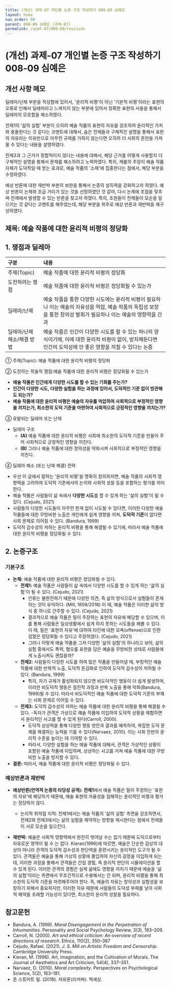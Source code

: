 ```yaml
---
title: (개선) 과제-07 개인별 논증 구조 작성하기 008-09 심예은
layout: home
nav_order: 99
parent: 008-09 심예은 (과제-07)
permalink: /asmt-07/008-09/revision
---
```


# (개선) 과제-07 개인별 논증 구조 작성하기 008-09 심예은 

## 개선 사항 메모

딜레마/난제 부분을 작성함에 있어서, '윤리적 비평'이 아닌 '기본적 비평'이라는 표현의 오류로 인해서 딜레마라고 느껴지지 않는 부분에 있어서 정확한 표현의 사용을 통해서 딜레마의 모호함을 해소하였다.

전제1의 '삶의 실험' 부분이 오히려 예술 작품의 표현의 자유를 강조하여 윤리적인 가치와 충돌한다는 것 같다는 코멘트에 대해서, 숨은 전제들과 구체적인 설명을 통해서 표현의 자유라는 이유만으로 아무런 규제를 가하지 않는다면 오히려 더 사회의 혼란을 가져올 수 있다는 내용을 설명하였다.

전제3과 그 근거가 정합적이지 않다는 내용에 대해서, 해당 근거를 어떻게 사용할지 더 구체적인 설명을 통해서 문제를 해소하려고 노력하였다. 특히, 캐롤의 주장이 예술 작품 자체가 도덕적일 때 얻는 효과로, 예술 작품의 '소재'에 집중한다는 점에서, 해당 부분을 수정하였다.

예상 반론에 대한 재반박 부분의 보완을 통해서 논증의 설득력을 강화하고자 하였다. 예상 반론이 논제와 조금 거리가 있는 것을 선정하였던 것 같아, 다시 논제에 초점을 맞추며 전제에서 발생할 수 있는 반론을 찾고자 하였다. 특히, 조원들이 전제들이 모순을 일으키는 것 같다는 코멘트를 해주었는데, 해당 부분을 위주로 예상 반론과 재반박을 재구성하였다.

## 제목: 예술 작품에 대한 윤리적 비평의 정당화

## 1. 쟁점과 딜레마

| 구분 | 내용 |
|:---|:---|
| 주제(Topic) | 예술 작품에 대한 윤리적 비평의 정당화 |
| 도전하려는 쟁점 | 예술 작품에 대한 윤리적 비평은 정당화될 수 있는가 |
| 딜레마/난제 | 예술 작품을 통한 다양한 시도에는 윤리적 비평이 필요하나 이는 예술의 자유성을 억압, 예술 작품의 독립성 보장을 통한 창의성 발휘가 필요하나 이는 예술의 영향력을 간과 |
| 딜레마/난제 해소/해결 방법 | 예술 작품은 인간이 다양한 시도를 할 수 있는 하나의 양식이기에, 이에 대한 윤리적 비평이 없이, 방치해둔다면 인간의 도덕성에 안 좋은 영향을 끼칠 수 있다는 논증 |

① 주제(Topic): 예술 작품에 대한 윤리적 비평의 정당화

② 도전하는 학술적 쟁점:예술 작품에 대한 윤리적 비평은 정당화될 수 있는가 

- **예술 작품은 인간에게 다양한 시도를 할 수 있는 기회를 주는가?**  
- **인간이 다양한 시도, 다양한 실험을 하는 과정에 있어서, 도덕적인 기준 없이 방관해도 되는가?**  
- **예술 작품에 대한 윤리적 비평은 예술의 자유를 억압하여 사회적으로 부정적인 영향을 끼치는가, 최소한의 도덕 기준을 마련하여 사회적으로 긍정적인 영향을 끼치는가?**

③ 유발되는 딜레마 또는 난제

- 딜레마 구조
  - **(A)** 예술 작품에 대한 윤리적 비평은 사회에 최소한의 도덕적 기준을 만들어 주어 사회적으로 긍정적인 영향을 끼친다.
  - **(B)** 그러나 예술 작품에 대한 창의성을 약화시켜 사회적으로 부정적인 영향을 끼친다.

④ 딜레마 해소 (또는 난제 해결) 전략

- 우선 이 글에서 말하는 '윤리적 비평'을 명확히 정의하자면, 예술 작품의 사회적 영향력을 고려하여 도덕적 기준에서의 논의와 사회적 성찰 등을 포함하는 평가를 의미한다.
- 예술 작품은 사람들이 삶 속에서 **다양한 시도**를 할 수 있게 하는 '삶의 실험'이 될 수 있다. (Cejudo, 2021)
- 사람들의 다양한 시도들이 아무런 한계 없이 시도될 수 있다면, 이러한 다양한 예술 작품들에 대한 무방비한 노출은 개인에게 쉽게 영향을 끼쳐, **도덕적 기준**이 없다면 사회 문제로 이어질 수 있다. (Bandura, 1999)
- 도덕적 감수성의 저하는 윤리적 비평을 통해 해결될 수 있기에, 따라서 예술 작품에 대한 윤리적 비평을 정당화될 수 있다.

## 2. 논증구조

### 기본구조

- **논제:** 예술 작품에 대한 윤리적 비평은 정당화될 수 있다.
  - **전제1:** 예술 작품은 사람들이 삶 속에서 다양한 시도를 할 수 있게 하는 '삶의 실험'이 될 수 있다. (Cejudo, 2021)
    - 인류는 불완전하기 때문에 다양한 의견, 즉 삶의 방식으로서 실험들이 존재하는 것이 유익하다. (Mill, 1859/2018) 이 때, 예술 작품은 이러한 삶의 방식 중 하나로 간주할 수 있다. (Cejudo, 2021)
	- 결과적으로 예술 작품은 밀이 주장하는 표현의 자유에 해당할 수 있으며, 이를 통해 사람들은 일상생활에서 쉽게 하지 못하는 시도들을 해볼 수 있다. 이 때, 밀은 '표현의 자유'에 대하여 타인에 대한 모욕(offense)으로 인한 검열은 정당화될 수 있다고 주장하였다. (Cejudo, 2021)
	- 그러나 이렇게 예술 작품을 그저 다양한 '삶의 실험'의 하나라고 보아, 삶의 실험 중에서도 폭력, 혐오를 표현을 담은 예술을 무방비한 상태로 사람들에게 노출시켜도 괜찮을까?
  - **전제2:** 사람들이 다양한 시도를 하여 많은 작품을 만들어낼 때, 부정적인 예술 작품에 대한 반복적 노출, 도덕적 둔감화로 인하여 도덕적 감수성이 저하될 수 있다. (Bandura, 1999)
    - 특히, 자기 규제가 활성화되지 않으면 비도덕적인 행동이 더 쉽게 발생하며, 이러한 비도덕적 행동은 점진적 과정과 반복 노출을 통해 악화(Bandura, 1999)될 수 있다. 따라서 비도덕적인 예술 작품에 대한 도덕적 기준의 부재는 사회 문제로 이어질 수 있다.
  - **전제3:** 도덕적 감수성의 저하는 예술 작품에 대한 윤리적 비평을 통해 해결될 수 있다.
      -독자가 관객은 가상으로 예술 작품에 이입하여 도덕적 상황을 체험하면서 윤리적인 사고를 할 수 있게 된다(Carroll, 2000).
      - 도덕적 상상력을 통해 다양한 행동 방안과 결과를 예측하여, 복잡한 도덕 문제를 해결하는 능력을 기를 수 있다(Narvaez, 2010). 이는 사회 전반의 윤리적 수준을 높이는 데 기여할 수 있다.
      - 따라서, 다양한 실험을 하는 예술 작품에 대해서, 관객은 가상적인 상황이 포함된 예술 작품에 이입하며, 상상하는 사고를 거쳐 예술 작품에 대한 무방비한 노출을 방지할 수 있다.
- **결론:** 따라서, 예술 작품에 대한 윤리적 비평은 정당화될 수 있다.

### 예상반론과 재반박

- **예상반론(연역적 논증의 타당성 공격):** **전제1**에서 예술 작품은 밀이 주장하는 '표현의 자유'에 해당하기 때문에, 예술 표현의 자율성을 침해하는 윤리적인 비평과 평가는 정당하지 않다.
  - 논리적 취약점 지적: 전제1에서는 예술 작품의 '삶의 실험' 측면을 강조하면서, 전제2와 전제3에서는 삶의 실험을 제약하는 방향을 제시한다는 점에서 전제들이 서로 모순을 일으킨다.

- **재반박:** 예술은 사회적 영향력에서 완전히 벗어날 수는 없기 때문에 도덕으로부터 자유로운 영역이 될 수 는 없다. Kieran(1996)에 따르면, 예술은 단순한 감상의 대상이 아니라 관객의 도덕적 감수성과 판단력을 훈련시키는 윤리적인 도구가 될 수 있다. 관객들은 예술을 통해 가상의 상황에 몰입하여 자신의 감정을 이입하게 되는데, 이러한 과정을 통해서 관객들은 간접 경험, 즉 윤리적 판단의 시뮬레이션을 할 수 있게 된다. 이러한 관객의 경험은 실제 삶에도 영향을 끼치기 때문에 예술을 '삶의 실험'이라는 측면에서 무조건적으로 수용해서는 안 되며, 윤리적 비평을 통해 최소한의 도덕적 기준을 마련해주어야 한다. 즉, 예술의 자유는 창의성과 실험성을 보장하기 위해서 중요하지만, 이러한 자유 때문에 사람들의 도덕성 부재를 낳아 사회적 해악을 초래할 가능성이 있다면, 최소한의 윤리적 성찰을 필요하다.

## 참고문헌

- Bandura, A. (1999). *Moral Disengagement in the Perpetration of Inhumanities*. Personality and Social Psychology Review, 3(3), 193–209.
- Carroll, N. (2000). *Art and ethical criticism: An overview of recent directions of research*. Ethics, 110(2), 350–387
- Cejudo, Rafael. (2021). *J. S. Mill on Artistic Freedom and Censorship*. Cambridge University Press.
- Kieran, M. (1996). Art, Imagination, and the Cultivation of Morals. The Journal of Aesthetics and Art Criticism, 54(4), 337–351.
- Narvaez, D. (2010). *Moral complexity*. Perspectives on Psychological Science, 5(2), 163–181. 
- 존 스튜어트 밀. (2018). 자유론(리커버). 책세상.
